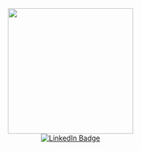 <div id="header" align="center">
  <img src="https://media.giphy.com/media/Lny6Rw04nsOOc/giphy.gif" width="250"/>
</div>

<div id="badges" align="center">
  <a href="https://www.linkedin.com/in/andres-flores-412032225/" target="_blank">
    <img src="https://img.shields.io/badge/LinkedIn-blue?logo=linkedin&logoColor=white&style=for-the-badge" alt="LinkedIn Badge">
  </a>
</div>
